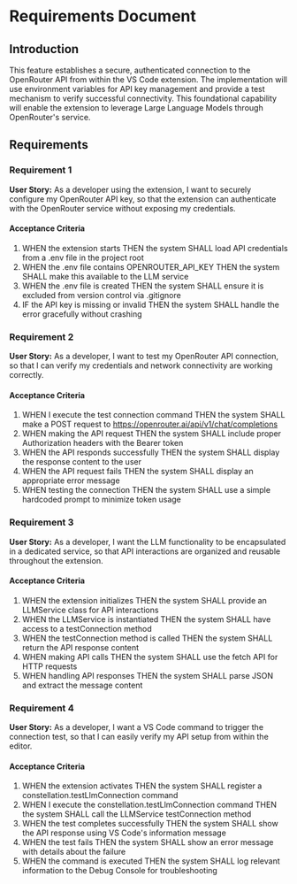 # Requirements Document

## Introduction

This feature establishes a secure, authenticated connection to the OpenRouter API from within the VS Code extension. The implementation will use environment variables for API key management and provide a test mechanism to verify successful connectivity. This foundational capability will enable the extension to leverage Large Language Models through OpenRouter's service.

## Requirements

### Requirement 1

**User Story:** As a developer using the extension, I want to securely configure my OpenRouter API key, so that the extension can authenticate with the OpenRouter service without exposing my credentials.

#### Acceptance Criteria

1. WHEN the extension starts THEN the system SHALL load API credentials from a .env file in the project root
2. WHEN the .env file contains OPENROUTER_API_KEY THEN the system SHALL make this available to the LLM service
3. WHEN the .env file is created THEN the system SHALL ensure it is excluded from version control via .gitignore
4. IF the API key is missing or invalid THEN the system SHALL handle the error gracefully without crashing

### Requirement 2

**User Story:** As a developer, I want to test my OpenRouter API connection, so that I can verify my credentials and network connectivity are working correctly.

#### Acceptance Criteria

1. WHEN I execute the test connection command THEN the system SHALL make a POST request to https://openrouter.ai/api/v1/chat/completions
2. WHEN making the API request THEN the system SHALL include proper Authorization headers with the Bearer token
3. WHEN the API responds successfully THEN the system SHALL display the response content to the user
4. WHEN the API request fails THEN the system SHALL display an appropriate error message
5. WHEN testing the connection THEN the system SHALL use a simple hardcoded prompt to minimize token usage

### Requirement 3

**User Story:** As a developer, I want the LLM functionality to be encapsulated in a dedicated service, so that API interactions are organized and reusable throughout the extension.

#### Acceptance Criteria

1. WHEN the extension initializes THEN the system SHALL provide an LLMService class for API interactions
2. WHEN the LLMService is instantiated THEN the system SHALL have access to a testConnection method
3. WHEN the testConnection method is called THEN the system SHALL return the API response content
4. WHEN making API calls THEN the system SHALL use the fetch API for HTTP requests
5. WHEN handling API responses THEN the system SHALL parse JSON and extract the message content

### Requirement 4

**User Story:** As a developer, I want a VS Code command to trigger the connection test, so that I can easily verify my API setup from within the editor.

#### Acceptance Criteria

1. WHEN the extension activates THEN the system SHALL register a constellation.testLlmConnection command
2. WHEN I execute the constellation.testLlmConnection command THEN the system SHALL call the LLMService testConnection method
3. WHEN the test completes successfully THEN the system SHALL show the API response using VS Code's information message
4. WHEN the test fails THEN the system SHALL show an error message with details about the failure
5. WHEN the command is executed THEN the system SHALL log relevant information to the Debug Console for troubleshooting